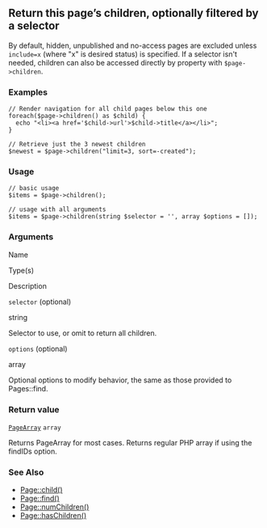 Return this page’s children, optionally filtered by a selector
--------------------------------------------------------------

By default, hidden, unpublished and no-access pages are excluded unless `include=x` (where "x" is desired status) is specified. If a selector isn't needed, children can also be accessed directly by property with `$page->children`.

### Examples

    // Render navigation for all child pages below this one
    foreach($page->children() as $child) {
      echo "<li><a href='$child->url'>$child->title</a></li>";
    }

    // Retrieve just the 3 newest children
    $newest = $page->children("limit=3, sort=-created");

### Usage

    // basic usage
    $items = $page->children();
    
    // usage with all arguments
    $items = $page->children(string $selector = '', array $options = []);

### Arguments

Name

Type(s)

Description

`selector` (optional)

string

Selector to use, or omit to return all children.

`options` (optional)

array

Optional options to modify behavior, the same as those provided to Pages::find.

### Return value

[`PageArray`](/api/ref/page-array/) `array`

Returns PageArray for most cases. Returns regular PHP array if using the findIDs option.

### See Also

*   [Page::child()](/api/ref/page/child/)
*   [Page::find()](/api/ref/page/find/)
*   [Page::numChildren()](/api/ref/page/num-children/)
*   [Page::hasChildren()](/api/ref/page/has-children/)

